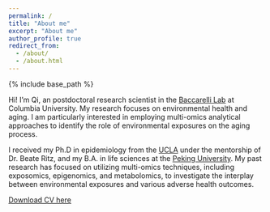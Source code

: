 ```yaml
---
permalink: /
title: "About me"
excerpt: "About me"
author_profile: true
redirect_from:
  - /about/
  - /about.html
---
```


{% include base_path %}

Hi! I’m Qi, an postdoctoral research scientist in the [Baccarelli Lab](https://www.publichealth.columbia.edu/research/laboratory-precision-environmental-health) at Columbia University. My research focuses on environmental health and aging. I am particularly interested in employing multi-omics analytical approaches to identify the role of environmental exposures on the aging process.

I received my Ph.D in epidemiology from the [UCLA](https://ph.ucla.edu/) under the mentorship of Dr. Beate Ritz, and my B.A. in life sciences at the [Peking University](http://www.bio.pku.edu.cn/enhomes/index/). My past research has focused on utilizing multi-omics techniques, including exposomics, epigenomics, and metabolomics, to investigate the interplay between environmental exposures and various adverse health outcomes.

[Download CV here](http://academicpages.github.io/files/CV_QiYan_0610.pdf)
